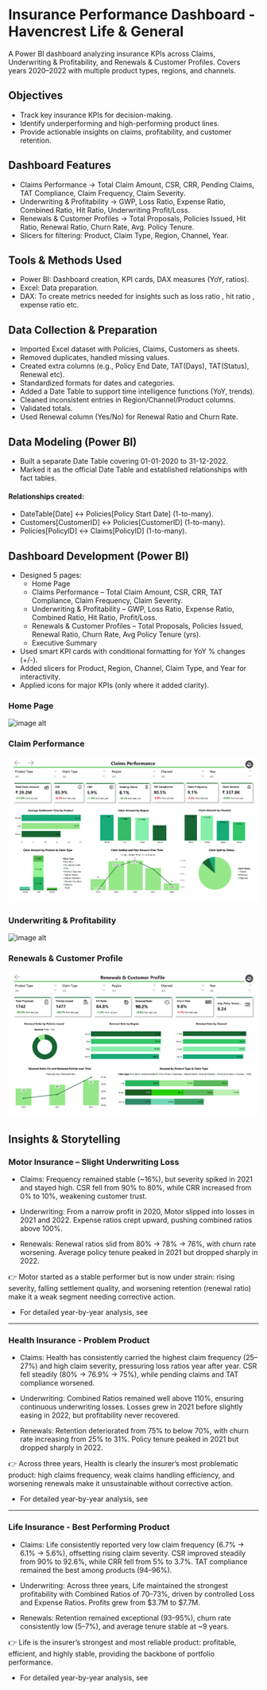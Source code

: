 # Insurance Performance Dashboard - Havencrest Life & General
A Power BI dashboard analyzing insurance KPIs across Claims, Underwriting & Profitability, and Renewals & Customer Profiles. Covers years 2020–2022 with multiple product types, regions, and channels.

## Objectives
- Track key insurance KPIs for decision-making.
- Identify underperforming and high-performing product lines.
- Provide actionable insights on claims, profitability, and customer retention.

## Dashboard Features
- Claims Performance → Total Claim Amount, CSR, CRR, Pending Claims, TAT Compliance, Claim Frequency, Claim Severity.
- Underwriting & Profitability → GWP, Loss Ratio, Expense Ratio, Combined Ratio, Hit Ratio, Underwriting Profit/Loss.
- Renewals & Customer Profiles → Total Proposals, Policies Issued, Hit Ratio, Renewal Ratio, Churn Rate, Avg. Policy Tenure.
- Slicers for filtering: Product, Claim Type, Region, Channel, Year.

## Tools & Methods Used
- Power BI: Dashboard creation, KPI cards, DAX measures (YoY, ratios).
- Excel: Data preparation.
- DAX: To create metrics needed for insights such as loss ratio , hit ratio , expense ratio etc.

## Data Collection & Preparation
- Imported Excel dataset with Policies, Claims, Customers as sheets.
- Removed duplicates, handled missing values.
- Created extra columns (e.g., Policy End Date, TAT(Days), TAT(Status), Renewal etc).
- Standardized formats for dates and categories.
- Added a Date Table to support time intelligence functions (YoY, trends).
- Cleaned inconsistent entries in Region/Channel/Product columns.
- Validated totals.
- Used Renewal column (Yes/No) for Renewal Ratio and Churn Rate.

## Data Modeling (Power BI)
- Built a separate Date Table covering 01-01-2020 to 31-12-2022.
- Marked it as the official Date Table and established relationships with fact tables.

#### Relationships created:
- DateTable[Date] ↔ Policies[Policy Start Date] (1-to-many).
- Customers[CustomerID] ↔ Policies[CustomerID] (1-to-many).
- Policies[PolicyID] ↔ Claims[PolicyID] (1-to-many).

  
## Dashboard Development (Power BI)
- Designed 5 pages:
  - Home Page 
  - Claims Performance – Total Claim Amount, CSR, CRR, TAT Compliance, Claim Frequency, Claim Severity.
  - Underwriting & Profitability – GWP, Loss Ratio, Expense Ratio, Combined Ratio, Hit Ratio, Profit/Loss.
  - Renewals & Customer Profiles – Total Proposals, Policies Issued, Renewal Ratio, Churn Rate, Avg Policy Tenure (yrs).
  - Executive Summary
- Used smart KPI cards with conditional formatting for YoY % changes (+/-).
- Added slicers for Product, Region, Channel, Claim Type, and Year for interactivity.
- Applied icons for major KPIs (only where it added clarity).


### Home Page
![image alt](https://github.com/ryanjabr/Insurance-Claims-and-Underwriting-Dashboard/blob/653e5a0e11ddd445abe652516df7160426b05a99/Insurance%20Project_pages-to-jpg-0001.jpg)


### Claim Performance
![image alt](https://github.com/ryanjabr/Insurance-Claims-and-Underwriting-Dashboard/blob/dee6cc2e5349e64f8d580b181af864483011ed30/Insurance%20Project_pages-to-jpg-0002.jpg)


### Underwriting & Profitability
![image alt](https://github.com/ryanjabr/Insurance-Claims-and-Underwriting-Dashboard/blob/cdc714f431640ea910967b6ffbf06349b6dc0db1/Insurance%20Project_pages-to-jpg-0003.jpg)


### Renewals & Customer Profile
![image alt](https://github.com/ryanjabr/Insurance-Claims-and-Underwriting-Dashboard/blob/f4b725bce5de8d642e9140d8d8e024ebcba5f144/Insurance%20Project_pages-to-jpg-0004.jpg)



## Insights & Storytelling

### Motor Insurance – Slight Underwriting Loss
- Claims: Frequency remained stable (~16%), but severity spiked in 2021 and stayed high. CSR fell from 90% to 80%, while CRR increased from 0% to 10%, weakening customer trust.

- Underwriting: From a narrow profit in 2020, Motor slipped into losses in 2021 and 2022. Expense ratios crept upward, pushing combined ratios above 100%.

- Renewals: Renewal ratios slid from 80% → 78% → 76%, with churn rate worsening. Average policy tenure peaked in 2021 but dropped sharply in 2022.

👉 Motor started as a stable performer but is now under strain: rising severity, falling settlement quality, and worsening retention (renewal ratio) make it a weak segment needing corrective action.

- For detailed year-by-year analysis, see 

------------------------------------------------------------------------------------------------------------------------------------------

### Health Insurance - Problem Product
- Claims: Health has consistently carried the highest claim frequency (25–27%) and high claim severity, pressuring loss ratios year after year. CSR fell steadily (80% → 76.9% → 75%), while pending claims and TAT compliance worsened.

- Underwriting: Combined Ratios remained well above 110%, ensuring continuous underwriting losses. Losses grew in 2021 before slightly easing in 2022, but profitability never recovered.

- Renewals: Retention deteriorated from 75% to below 70%, with churn rate increasing from 25% to 31%. Policy tenure peaked in 2021 but dropped sharply in 2022.
  
👉 Across three years, Health is clearly the insurer’s most problematic product: high claims frequency, weak claims handling efficiency, and worsening renewals make it unsustainable without corrective action. 

- For detailed year-by-year analysis, see 

------------------------------------------------------------------------------------------------------------------------------------------

### Life Insurance - Best Performing Product
- Claims: Life consistently reported very low claim frequency (6.7% → 6.1% → 5.6%), offsetting rising claim severity. CSR improved steadily from 90% to 92.6%, while CRR fell from 5% to 3.7%. TAT compliance remained the best among products (94–96%).

- Underwriting: Across three years, Life maintained the strongest profitability with Combined Ratios of 70–73%, driven by controlled Loss and Expense Ratios. Profits grew from $3.7M to $7.7M.

- Renewals: Retention remained exceptional (93–95%), churn rate consistently low (5–7%), and average tenure stable at ~9 years.
  
👉 Life is the insurer’s strongest and most reliable product: profitable, efficient, and highly stable, providing the backbone of portfolio performance.

- For detailed year-by-year analysis, see 




